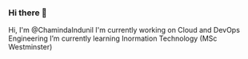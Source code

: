 ### Hi there 👋
Hi, I'm @ChamindaIndunil
I'm currently working on Cloud and DevOps Engineering
I’m currently learning Inormation Technology (MSc Westminster) 

<!--
**chamindaindunil/ChamindaIndunil** is a ✨ _special_ ✨ repository because its `README.md` (this file) appears on your GitHub profile.

Here are some ideas to get you started:

- 🔭 I’m currently working on ...
- 🌱 I’m currently learning ...
- 👯 I’m looking to collaborate on ...
- 🤔 I’m looking for help with ...
- 💬 Ask me about ...
- 📫 How to reach me: ...
- 😄 Pronouns: ...
- ⚡ Fun fact: ...
-->
